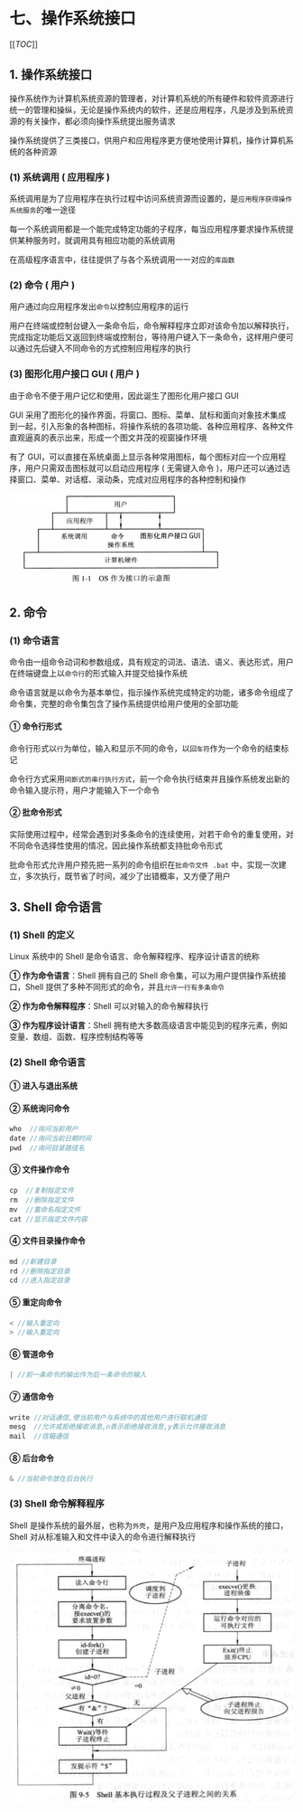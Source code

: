 # 七、操作系统接口

[[_TOC_]]

## 1. 操作系统接口

操作系统作为计算机系统资源的管理者，对计算机系统的所有硬件和软件资源进行统一的管理和操纵，无论是操作系统内的软件，还是应用程序，凡是涉及到系统资源的有关操作，都必须向操作系统提出服务请求

操作系统提供了三类接口，供用户和应用程序更方便地使用计算机，操作计算机系统的各种资源

### (1) 系统调用 ( 应用程序 )

系统调用是为了应用程序在执行过程中访问系统资源而设置的，是`应用程序获得操作系统服务`的唯一途径

每一个系统调用都是一个能完成特定功能的子程序，每当应用程序要求操作系统提供某种服务时，就调用具有相应功能的系统调用

在高级程序语言中，往往提供了与各个系统调用一一对应的`库函数`

### (2) 命令 ( 用户 )

用户通过向应用程序发出`命令`以控制应用程序的运行

用户在终端或控制台键入一条命令后，命令解释程序立即对该命令加以解释执行，完成指定功能后又返回到终端或控制台，等待用户键入下一条命令，这样用户便可以通过先后键入不同命令的方式控制应用程序的执行

### (3) 图形化用户接口 GUI ( 用户 )

由于命令不便于用户记忆和使用，因此诞生了图形化用户接口 GUI

GUI 采用了图形化的操作界面，将窗口、图标、菜单、鼠标和面向对象技术集成到一起，引入形象的各种图标，将操作系统的各项功能、各种应用程序、各种文件直观逼真的表示出来，形成一个图文并茂的视窗操作环境

有了 GUI，可以直接在系统桌面上显示各种常用图标，每个图标对应一个应用程序，用户只需双击图标就可以启动应用程序 ( 无需键入命令 )，用户还可以通过选择窗口、菜单、对话框、滚动条，完成对应用程序的各种控制和操作

![用户与计算机硬件之间的接口](../../images/计算机/操作系统/用户与计算机硬件之间的接口.png)

## 2. 命令

### (1) 命令语言

命令由一组命令动词和参数组成，具有规定的词法、语法、语义、表达形式，用户在终端键盘上以`命令行`的形式输入并提交给操作系统

命令语言就是以命令为基本单位，指示操作系统完成特定的功能，诸多命令组成了命令集，完整的命令集包含了操作系统提供给用户使用的全部功能

#### ① 命令行形式

命令行形式以`行`为单位，输入和显示不同的命令，以`回车符`作为一个命令的结束标记

命令行方式采用`间断式的串行执行方式`，前一个命令执行结束并且操作系统发出新的命令输入提示符，用户才能输入下一个命令

#### ② 批命令形式

实际使用过程中，经常会遇到对多条命令的连续使用，对若干命令的重复使用，对不同命令选择性使用的情况，因此操作系统都支持批命令形式

批命令形式允许用户预先把一系列的命令组织在`批命令文件 .bat` 中，实现一次建立，多次执行，既节省了时间，减少了出错概率，又方便了用户

## 3. Shell 命令语言

### (1) Shell 的定义

Linux 系统中的 Shell 是命令语言、命令解释程序、程序设计语言的统称

**① 作为命令语言**：Shell 拥有自己的 Shell 命令集，可以为用户提供操作系统接口，Shell 提供了多种不同形式的命令，并且`允许一行有多条命令`

**② 作为命令解释程序**：Shell 可以对输入的命令解释执行

**③ 作为程序设计语言**：Shell 拥有绝大多数高级语言中能见到的程序元素，例如变量、数组、函数、程序控制结构等等

### (2) Shell 命令语言

#### ① 进入与退出系统

#### ② 系统询问命令

```javascript
who  //询问当前用户
date //询问当前日期时间
pwd  //询问目录路径名
```

#### ③ 文件操作命令

```javascript
cp  //复制指定文件
rm  //删除指定文件
mv  //重命名指定文件
cat //显示指定文件内容
```

#### ④ 文件目录操作命令

```javascript
md //新建目录
rd //删除指定目录
cd //进入指定目录
```

#### ⑤ 重定向命令

```javascript
< //输入重定向
> //输入重定向
```

#### ⑥ 管道命令

```javascript
| //前一条命令的输出作为后一条命令的输入
```

#### ⑦ 通信命令

```javascript
write //对话通信,使当前用户与系统中的其他用户进行联机通信
mesg  //允许或拒绝接收消息,n表示拒绝接收消息,y表示允许接收消息
mail  //信箱通信
```

#### ⑧ 后台命令

```javascript
& //当前命令放在后台执行
```

### (3) Shell 命令解释程序

Shell 是操作系统的最外层，也称为`外壳`，是用户及应用程序和操作系统的接口，Shell 对从标准输入和文件中读入的命令进行解释执行

![Shell执行过程](../../images/计算机/操作系统接口/Shell执行过程.png)
